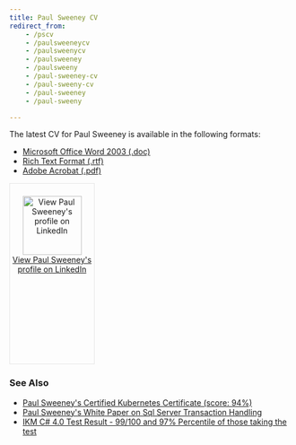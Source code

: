 ```yaml
---
title: Paul Sweeney CV
redirect_from:
    - /pscv
    - /paulsweeneycv
    - /paulsweenycv
    - /paulsweeney
    - /paulsweeny
    - /paul-sweeney-cv
    - /paul-sweeny-cv
    - /paul-sweeney
    - /paul-sweeny

---
```


The latest CV for Paul Sweeney is available in the following formats:

* [Microsoft Office Word 2003 (.doc)]({{site.url}}/files/PaulSweeneyCV.doc)
* [Rich Text Format (.rtf)]({{site.url}}/files/PaulSweeneyCV.rtf)
* [Adobe Acrobat (.pdf)]({{site.url}}/files/PaulSweeneyCV.pdf)

<div style="width:150px; height:270px; padding-top: 22px; padding-bottom: 29px;margin-right:15px;border: 1px solid #e5e5e5;text-align:center;vertical-align:top;display:inline-block"><a href="https://uk.linkedin.com/in/paulsweeneycv" target="_blank"><img alt="View Paul Sweeney's profile on LinkedIn" src="{{site.url}}/assets/img/LinkedIn-Logo.svg" style="width:105px"><BR/>View Paul Sweeney's profile on LinkedIn</a></div>

<div data-iframe-width="150" data-iframe-height="270" data-share-badge-id="61321189-6ea8-467b-9676-1cebafd6e5f7" data-share-badge-host="https://www.credly.com"></div><script type="text/javascript" async src="//cdn.credly.com/assets/utilities/embed.js"></script>

### See Also

* [Paul Sweeney's Certified Kubernetes Certificate (score: 94%)](https://ti-user-certificates.s3.amazonaws.com/e0df7fbf-a057-42af-8a1f-590912be5460/9223e376-d4b2-4769-bc4f-32793c807d19-paul-sweeney-certified-kubernetes-administrator-cka-certificate.pdf)
* [Paul Sweeney's White Paper on Sql Server Transaction Handling]({{site.url}}/paul-sweeney-cv/sql-white-paper)
* [IKM C# 4.0 Test Result - 99/100 and 97% Percentile of those taking the test]({{site.url}}/files/IKMTestResult.pdf)

